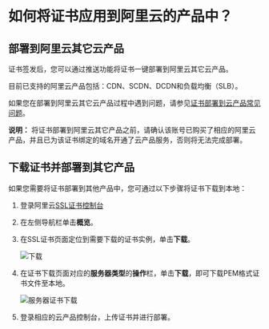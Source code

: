 # 如何将证书应用到阿里云的产品中？

## 部署到阿里云其它云产品

证书签发后，您可以通过推送功能将证书一键部署到阿里云其它云产品。

目前已支持的阿里云产品包括：CDN、SCDN、DCDN和负载均衡（SLB）。

如果您在部署到阿里云其它云产品过程中遇到问题，请参见[证书部署到云产品常见问题](/intl.zh-CN/已签发证书部署到云产品/常见问题/证书部署到云产品FAQ.md)。

**说明：** 将证书部署到阿里云其它产品之前，请确认该账号已购买了相应的阿里云产品，并且已为该证书绑定的域名开通了云产品服务，否则将无法完成部署。

## 下载证书并部署到其它产品

如果您需要将证书部署到其他产品中，您可通过以下步骤将证书下载到本地：

1.  登录阿里云[SSL证书控制台](https://yundunnext.console.aliyun.com/?p=cas)
2.  在左侧导航栏单击**概览**。
3.  在SSL证书页面定位到需要下载的证书实例，单击**下载**。

    ![下载](https://static-aliyun-doc.oss-cn-hangzhou.aliyuncs.com/assets/img/zh-CN/8816669951/p4242.png)

4.  在证书下载页面对应的**服务器类型**的**操作**栏，单击**下载**，即可下载PEM格式证书文件至本地。

    ![服务器证书下载](https://static-aliyun-doc.oss-cn-hangzhou.aliyuncs.com/assets/img/zh-CN/8816669951/p63119.png)

5.  登录相应的云产品控制台，上传证书并进行部署。

